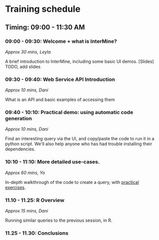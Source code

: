 # Training schedule

## Timing: 09:00 - 11:30 AM 

### 09:00 - 09:30: Welcome + what is InterMine?  
_Approx 30 mins, Leyla_  

A brief introduction to InterMine, including some basic UI demos. [Slides] TODO, add slides

### 09:30 - 09:40: Web Service API Introduction 
_Approx 10 mins, Dani_

What is an API and basic examples of accessing them

### 09:40 - 10:10: Practical demo: using automatic code generation 
_Approx 10 mins, Dani_

Find an interesting query via the UI, and copy/paste the code to run it in a python script. We'll also help anyone who has had trouble installing their dependencies. 

### 10:10 - 11:10: More detailed use-cases. 
_Approx 60 mins, Yo_

In-depth walkthrough of the code to create a query, with [practical exercises](python/practical-exercises.md). 

### 11.10 - 11.25: R Overview 
_Approx 15 mins, Dani_

Running similar queries to the previous session, in R. 

### 11.25 - 11.30: Conclusions

